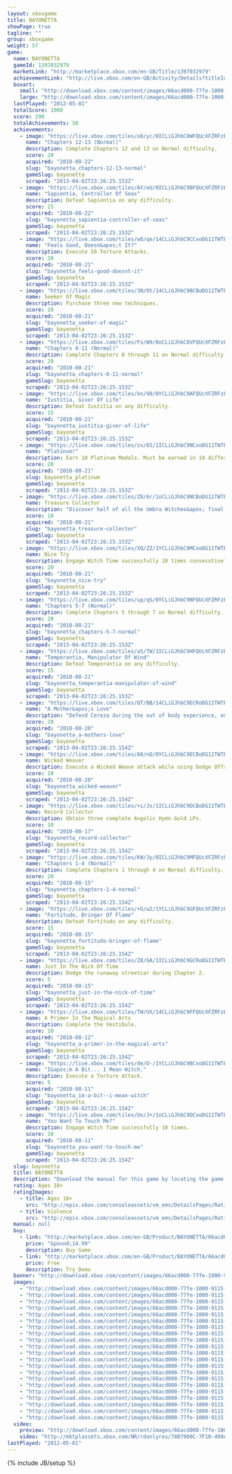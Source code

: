 ```yaml
---
layout: xboxgame
title: BAYONETTA
showPage: true
tagline: ""
group: xboxgame
weight: 57
game: 
  name: BAYONETTA
  gameId: 1397032979
  marketLink: "http://marketplace.xbox.com/en-GB/Title/1397032979"
  achievementLink: "http://live.xbox.com/en-GB/Activity/Details?titleId=1397032979"
  boxart: 
    small: "http://download.xbox.com/content/images/66acd000-77fe-1000-9115-d80253450813/1033/boxartsm.jpg"
    large: "http://download.xbox.com/content/images/66acd000-77fe-1000-9115-d80253450813/1033/boxartlg.jpg"
  lastPlayed: "2012-05-01"
  totalScore: 1000
  score: 290
  totalAchievements: 50
  achievements: 
    - image: "https://live.xbox.com/tiles/o8/yc/0ICLiGJhbC8WFQUcXFZRFzEzL2FjaC8wL2IAAAAA5+fn-7PMuA==.jpg"
      name: "Chapters 12-13 (Normal)"
      description: Complete Chapters 12 and 13 on Normal difficulty.
      score: 20
      acquired: "2010-08-22"
      slug: "bayonetta_chapters-12-13-normal"
      gameSlug: bayonetta
      scraped: "2013-04-02T23:26:25.153Z"
    - image: "https://live.xbox.com/tiles/AY/eU/0ICLiGJhbC9BFQUcXFZRFzEzL2FjaC8wLzUAAAAA5+fn-7uHGg==.jpg"
      name: "Sapientia, Controller Of Seas"
      description: Defeat Sapientia on any difficulty.
      score: 15
      acquired: "2010-08-22"
      slug: "bayonetta_sapientia-controller-of-seas"
      gameSlug: bayonetta
      scraped: "2013-04-02T23:26:25.153Z"
    - image: "https://live.xbox.com/tiles/wO/qe/14CLiGJhbC9CCxoDG11TWTEzL2FjaC8wLzE2AAAAAOfn5-ix6tw=.jpg"
      name: "Feels Good, Doesn&apos;t It?"
      description: Execute 50 Torture Attacks.
      score: 20
      acquired: "2010-08-21"
      slug: "bayonetta_feels-good-doesnt-it"
      gameSlug: bayonetta
      scraped: "2013-04-02T23:26:25.153Z"
    - image: "https://live.xbox.com/tiles/3N/Ot/14CLiGJhbC9BCBoDG11TWTEzL2FjaC8wLzI1AAAAAOfn5-iC08A=.jpg"
      name: Seeker Of Magic
      description: Purchase three new techniques.
      score: 10
      acquired: "2010-08-21"
      slug: "bayonetta_seeker-of-magic"
      gameSlug: bayonetta
      scraped: "2013-04-02T23:26:25.153Z"
    - image: "https://live.xbox.com/tiles/Fs/W9/0oCLiGJhbC8VFQUcXFZRFzEzL2FjaC8wL2EAAAAA5+fn-ZLFDQ==.jpg"
      name: "Chapters 8-11 (Normal)"
      description: Complete Chapters 8 through 11 on Normal difficulty.
      score: 20
      acquired: "2010-08-21"
      slug: "bayonetta_chapters-8-11-normal"
      gameSlug: bayonetta
      scraped: "2013-04-02T23:26:25.153Z"
    - image: "https://live.xbox.com/tiles/kn/90/0YCLiGJhbC9AFQUcXFZRFzEzL2FjaC8wLzQAAAAA5+fn-lt-iQ==.jpg"
      name: "Iustitia, Giver Of Life"
      description: Defeat Iustitia on any difficulty.
      score: 15
      acquired: "2010-08-21"
      slug: "bayonetta_iustitia-giver-of-life"
      gameSlug: bayonetta
      scraped: "2013-04-02T23:26:25.153Z"
    - image: "https://live.xbox.com/tiles/zv/65/1ICLiGJhbC9NCxoDG11TWTEzL2FjaC8wLzE5AAAAAOfn5-uW-tI=.jpg"
      name: "Platinum!"
      description: Earn 10 Platinum Medals. Must be earned in 10 different battles.
      score: 20
      acquired: "2010-08-21"
      slug: bayonetta_platinum
      gameSlug: bayonetta
      scraped: "2013-04-02T23:26:25.153Z"
    - image: "https://live.xbox.com/tiles/Z8/6r/1oCLiGJhbC9NCBoDG11TWTEzL2FjaC8wLzI5AAAAAOfn5-mEzns=.jpg"
      name: Treasure Collector
      description: "Discover half of all the Umbra Witches&apos; final resting places."
      score: 10
      acquired: "2010-08-21"
      slug: "bayonetta_treasure-collector"
      gameSlug: bayonetta
      scraped: "2013-04-02T23:26:25.153Z"
    - image: "https://live.xbox.com/tiles/XQ/ZZ/1YCLiGJhbC9MCxoDG11TWTEzL2FjaC8wLzE4AAAAAOfn5-p2BkE=.jpg"
      name: Nice Try
      description: Engage Witch Time successfully 10 times consecutively.
      score: 20
      acquired: "2010-08-21"
      slug: "bayonetta_nice-try"
      gameSlug: bayonetta
      scraped: "2013-04-02T23:26:25.153Z"
    - image: "https://live.xbox.com/tiles/up/qS/0YCLiGJhbC9NFQUcXFZRFzEzL2FjaC8wLzkAAAAA5+fn-r2aoQ==.jpg"
      name: "Chapters 5-7 (Normal)"
      description: Complete Chapters 5 through 7 on Normal difficulty.
      score: 20
      acquired: "2010-08-21"
      slug: "bayonetta_chapters-5-7-normal"
      gameSlug: bayonetta
      scraped: "2013-04-02T23:26:25.153Z"
    - image: "https://live.xbox.com/tiles/a5/TW/1ICLiGJhbC9HFQUcXFZRFzEzL2FjaC8wLzMAAAAA5+fn+-mUcA==.jpg"
      name: "Temperantia, Manipulator Of Wind"
      description: Defeat Temperantia on any difficulty.
      score: 15
      acquired: "2010-08-21"
      slug: "bayonetta_temperantia-manipulator-of-wind"
      gameSlug: bayonetta
      scraped: "2013-04-02T23:26:25.153Z"
    - image: "https://live.xbox.com/tiles/QT/BB/14CLiGJhbC9ECRoDG11TWTEzL2FjaC8wLzMwAAAAAOfn5-huMF0=.jpg"
      name: "A Mother&apos;s Love"
      description: "Defend Cereza during the out of body experience, ensuring she takes no damage."
      score: 20
      acquired: "2010-08-20"
      slug: "bayonetta_a-mothers-love"
      gameSlug: bayonetta
      scraped: "2013-04-02T23:26:25.154Z"
    - image: "https://live.xbox.com/tiles/A8/nO/0YCLiGJhbC9ECBoDG11TWTEzL2FjaC8wLzIwAAAAAOfn5-7hyR8=.jpg"
      name: Wicked Weaver
      description: Execute a Wicked Weave attack while using Dodge Offset.
      score: 10
      acquired: "2010-08-20"
      slug: "bayonetta_wicked-weaver"
      gameSlug: bayonetta
      scraped: "2013-04-02T23:26:25.154Z"
    - image: "https://live.xbox.com/tiles/+i/Js/1ICLiGJhbC9DCBoDG11TWTEzL2FjaC8wLzI3AAAAAOfn5-tDIuY=.jpg"
      name: Record Collector
      description: Obtain three complete Angelic Hymn Gold LPs.
      score: 10
      acquired: "2010-08-17"
      slug: "bayonetta_record-collector"
      gameSlug: bayonetta
      scraped: "2013-04-02T23:26:25.154Z"
    - image: "https://live.xbox.com/tiles/KW/Jy/0ICLiGJhbC9MFQUcXFZRFzEzL2FjaC8wLzgAAAAA5+fn-11iMg==.jpg"
      name: "Chapters 1-4 (Normal)"
      description: Complete Chapters 1 through 4 on Normal difficulty.
      score: 20
      acquired: "2010-08-15"
      slug: "bayonetta_chapters-1-4-normal"
      gameSlug: bayonetta
      scraped: "2013-04-02T23:26:25.154Z"
    - image: "https://live.xbox.com/tiles/+G/w2/1YCLiGJhbC9GFQUcXFZRFzEzL2FjaC8wLzIAAAAA5+fn+hls4w==.jpg"
      name: "Fortitudo, Bringer Of Flame"
      description: Defeat Fortitudo on any difficulty.
      score: 15
      acquired: "2010-08-15"
      slug: "bayonetta_fortitudo-bringer-of-flame"
      gameSlug: bayonetta
      scraped: "2013-04-02T23:26:25.154Z"
    - image: "https://live.xbox.com/tiles/Z8/GA/1ICLiGJhbC9GCRoDG11TWTEzL2FjaC8wLzMyAAAAAOfn5-uvwXs=.jpg"
      name: Just In The Nick Of Time
      description: Dodge the runaway streetcar during Chapter 2.
      score: 5
      acquired: "2010-08-15"
      slug: "bayonetta_just-in-the-nick-of-time"
      gameSlug: bayonetta
      scraped: "2013-04-02T23:26:25.154Z"
    - image: "https://live.xbox.com/tiles/TW/UX/14CLiGJhbC9FFQUcXFZRFzEzL2FjaC8wLzEAAAAA5+fn+DhlVg==.jpg"
      name: A Primer In The Magical Arts
      description: Complete the Vestibule.
      score: 10
      acquired: "2010-08-12"
      slug: "bayonetta_a-primer-in-the-magical-arts"
      gameSlug: bayonetta
      scraped: "2013-04-02T23:26:25.154Z"
    - image: "https://live.xbox.com/tiles/de/O-/1YCLiGJhbC9BCxoDG11TWTEzL2FjaC8wLzE1AAAAAOfn5-qQ42k=.jpg"
      name: "I&apos;m A Bit... I Mean Witch."
      description: Execute a Torture Attack.
      score: 5
      acquired: "2010-08-11"
      slug: "bayonetta_im-a-bit--i-mean-witch"
      gameSlug: bayonetta
      scraped: "2013-04-02T23:26:25.154Z"
    - image: "https://live.xbox.com/tiles/Ux/J+/1oCLiGJhbC9DCxoDG11TWTEzL2FjaC8wLzE3AAAAAOfn5-lREk8=.jpg"
      name: "You Want To Touch Me?"
      description: Engage Witch Time successfully 10 times.
      score: 10
      acquired: "2010-08-11"
      slug: "bayonetta_you-want-to-touch-me"
      gameSlug: bayonetta
      scraped: "2013-04-02T23:26:25.154Z"
  slug: bayonetta
  title: BAYONETTA
  description: "Download the manual for this game by locating the game on http://marketplace.xbox.com and selecting &ldquo;See Game Manual&quot;.   From the creative geniuses behind Devil May Cry and Resident Evil comes Bayonetta&trade;, a game of 100% pure, unadulterated, climatic action. With powers far beyond the comprehension of mere mortals, our heroine Bayonetta fights countless enemies, evil forces and giant foes in brutal yet graceful ways."
  rating: Ages 18+
  ratingImages: 
    - title: Ages 18+
      src: "http://epix.xbox.com/consoleassets/vm_ems/DetailsPages/RatingSystemID/14/default/Values/14005.png"
    - title: Violence
      src: "http://epix.xbox.com/consoleassets/vm_ems/DetailsPages/RatingSystemID/14/default/Descriptors/14005.png"
  manual: null
  buy: 
    - link: "http://marketplace.xbox.com/en-GB/Product/BAYONETTA/66acd000-77fe-1000-9115-d80253450813?purchase=1&amp;DownloadType=Game"
      price: "&pound;14.99"
      description: Buy Game
    - link: "http://marketplace.xbox.com/en-GB/Product/BAYONETTA/66acd000-77fe-1000-9115-d80253450813?purchase=1&amp;DownloadType=GameDemo"
      price: Free
      description: Try Demo
  banner: "http://download.xbox.com/content/images/66acd000-77fe-1000-9115-d80253450813/1033/banner.png"
  images: 
    - "http://download.xbox.com/content/images/66acd000-77fe-1000-9115-d80253450813/1033/screenlg1.jpg"
    - "http://download.xbox.com/content/images/66acd000-77fe-1000-9115-d80253450813/1033/screenlg2.jpg"
    - "http://download.xbox.com/content/images/66acd000-77fe-1000-9115-d80253450813/1033/screenlg3.jpg"
    - "http://download.xbox.com/content/images/66acd000-77fe-1000-9115-d80253450813/1033/screenlg4.jpg"
    - "http://download.xbox.com/content/images/66acd000-77fe-1000-9115-d80253450813/1033/screenlg5.jpg"
    - "http://download.xbox.com/content/images/66acd000-77fe-1000-9115-d80253450813/1033/screenlg6.jpg"
    - "http://download.xbox.com/content/images/66acd000-77fe-1000-9115-d80253450813/1033/screenlg7.jpg"
    - "http://download.xbox.com/content/images/66acd000-77fe-1000-9115-d80253450813/1033/screenlg8.jpg"
    - "http://download.xbox.com/content/images/66acd000-77fe-1000-9115-d80253450813/1033/screenlg9.jpg"
    - "http://download.xbox.com/content/images/66acd000-77fe-1000-9115-d80253450813/1033/screenlg10.jpg"
    - "http://download.xbox.com/content/images/66acd000-77fe-1000-9115-d80253450813/1033/screenlg11.jpg"
    - "http://download.xbox.com/content/images/66acd000-77fe-1000-9115-d80253450813/7177/screenlg12.jpg"
    - "http://download.xbox.com/content/images/66acd000-77fe-1000-9115-d80253450813/7177/screenlg13.jpg"
    - "http://download.xbox.com/content/images/66acd000-77fe-1000-9115-d80253450813/7177/screenlg14.jpg"
    - "http://download.xbox.com/content/images/66acd000-77fe-1000-9115-d80253450813/7177/screenlg15.jpg"
    - "http://download.xbox.com/content/images/66acd000-77fe-1000-9115-d80253450813/7177/screenlg16.jpg"
    - "http://download.xbox.com/content/images/66acd000-77fe-1000-9115-d80253450813/7177/screenlg17.jpg"
    - "http://download.xbox.com/content/images/66acd000-77fe-1000-9115-d80253450813/7177/screenlg18.jpg"
    - "http://download.xbox.com/content/images/66acd000-77fe-1000-9115-d80253450813/7177/screenlg19.jpg"
    - "http://download.xbox.com/content/images/66acd000-77fe-1000-9115-d80253450813/7177/screenlg20.jpg"
    - "http://download.xbox.com/content/images/66acd000-77fe-1000-9115-d80253450813/1033/background.jpg"
  video: 
    preview: "http://download.xbox.com/content/images/66acd000-77fe-1000-9115-d80253450813/1033/background.jpg"
    video: "http://mktplassets.xbox.com/NR/rdonlyres/78B7908C-7F10-499A-BB7E-B722570B4C6D/0/vidBayonettaE3cdnhi.asx"
lastPlayed: "2012-05-01"
---
```

{% include JB/setup %}